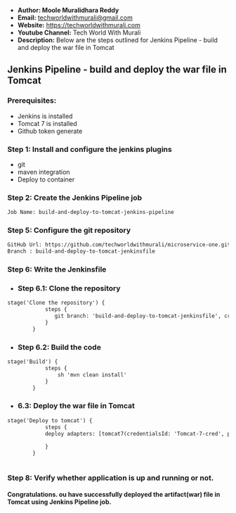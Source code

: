 + <b>Author: Moole Muralidhara Reddy</b></br>
+ <b>Email:</b> techworldwithmurali@gmail.com</br>
+ <b>Website:</b> https://techworldwithmurali.com </br>
+ <b>Youtube Channel:</b> Tech World With Murali</br>
+ <b>Description:</b> Below are the steps outlined for Jenkins Pipeline - build and deploy the war file in Tomcat</br>

## Jenkins Pipeline - build and deploy the war file in Tomcat

### Prerequisites:
  + Jenkins is installed
  + Tomcat 7 is  installed
  + Github token generate

### Step 1: Install and configure the jenkins plugins
  + git
  + maven integration
  + Deploy to container
  
### Step 2: Create the Jenkins Pipeline job
```xml
Job Name: build-and-deploy-to-tomcat-jenkins-pipeline
```
### Step 5: Configure the git repository
```xml
GitHub Url: https://github.com/techworldwithmurali/microservice-one.git
Branch : build-and-deploy-to-tomcat-jenkinsfile
```
### Step 6: Write the Jenkinsfile
  + ### Step 6.1: Clone the repository 
```xml
stage('Clone the repository') {
            steps {
               git branch: 'build-and-deploy-to-tomcat-jenkinsfile', credentialsId: 'Github_credentails', url: 'https://github.com/techworldwithmurali/microservice-one.git'
            }
        }
```
  + ### Step 6.2: Build the code
```xml
stage('Build') {
            steps {
                sh 'mvn clean install'
            }
        }
```
  + ### 6.3: Deploy the war file in Tomcat
```xml
stage('Deploy to tomcat') {
            steps {
            deploy adapters: [tomcat7(credentialsId: 'Tomcat-7-cred', path: '', url: 'http://100.25.166.179:8080')], contextPath: null, war: '**/*.war'
                
            }
        }
  
```

### Step 8: Verify whether application is up and running or not.

#### Congratulations. ou have successfully deployed the artifact(war) file in Tomcat using Jenkins Pipeline job.
